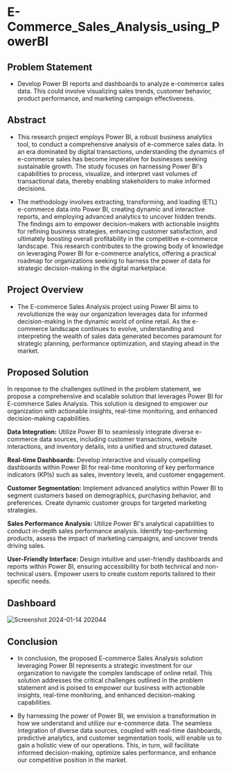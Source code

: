 # E-Commerce_Sales_Analysis_using_PowerBI


## Problem Statement
- Develop Power BI reports and dashboards to analyze e-commerce sales data. This could involve visualizing sales trends, customer behavior, product performance, and marketing campaign effectiveness.

## Abstract
- This research project employs Power BI, a robust business analytics tool, to conduct a comprehensive analysis of e-commerce sales data. In an era dominated by digital transactions, understanding the dynamics of e-commerce sales has become imperative for businesses seeking sustainable growth. The study focuses on harnessing Power BI's capabilities to process, visualize, and interpret vast volumes of transactional data, thereby enabling stakeholders to make informed decisions.

- The methodology involves extracting, transforming, and loading (ETL) e-commerce data into Power BI, creating dynamic and interactive reports, and employing advanced analytics to uncover hidden trends. The findings aim to empower decision-makers with actionable insights for refining business strategies, enhancing customer satisfaction, and ultimately boosting overall profitability in the competitive e-commerce landscape. This research contributes to the growing body of knowledge on leveraging Power BI for e-commerce analytics, offering a practical roadmap for organizations seeking to harness the power of data for strategic decision-making in the digital marketplace.

## Project Overview
- The E-commerce Sales Analysis project using Power BI aims to revolutionize the way our organization leverages data for informed decision-making in the dynamic world of online retail. As the e-commerce landscape continues to evolve, understanding and interpreting the wealth of sales data generated becomes paramount for strategic planning, performance optimization, and staying ahead in the market.

## Proposed Solution
In response to the challenges outlined in the problem statement, we propose a comprehensive and scalable solution that leverages Power BI for E-commerce Sales Analysis. This solution is designed to empower our organization with actionable insights, real-time monitoring, and enhanced decision-making capabilities.

**Data Integration:**
Utilize Power BI to seamlessly integrate diverse e-commerce data sources, including customer transactions, website interactions, and inventory details, into a unified and structured dataset.

**Real-time Dashboards:**
Develop interactive and visually compelling dashboards within Power BI for real-time monitoring of key performance indicators (KPIs) such as sales, inventory levels, and customer engagement.

**Customer Segmentation:**
Implement advanced analytics within Power BI to segment customers based on demographics, purchasing behavior, and preferences. Create dynamic customer groups for targeted marketing strategies.

**Sales Performance Analysis:**
Utilize Power BI's analytical capabilities to conduct in-depth sales performance analysis. Identify top-performing products, assess the impact of marketing campaigns, and uncover trends driving sales.

**User-Friendly Interface:**
Design intuitive and user-friendly dashboards and reports within Power BI, ensuring accessibility for both technical and non-technical users. Empower users to create custom reports tailored to their specific needs.

## Dashboard
![Screenshot 2024-01-14 202044](https://github.com/sairaj0003/E-Commerce_Sales_Analysis_using_PowerBI/assets/140234339/eb38e470-2722-4405-850d-53ce9dd4239d)

## Conclusion
- In conclusion, the proposed E-commerce Sales Analysis solution leveraging Power BI represents a strategic investment for our organization to navigate the complex landscape of online retail. This solution addresses the critical challenges outlined in the problem statement and is poised to empower our business with actionable insights, real-time monitoring, and enhanced decision-making capabilities.

- By harnessing the power of Power BI, we envision a transformation in how we understand and utilize our e-commerce data. The seamless integration of diverse data sources, coupled with real-time dashboards, predictive analytics, and customer segmentation tools, will enable us to gain a holistic view of our operations. This, in turn, will facilitate informed decision-making, optimize sales performance, and enhance our competitive position in the market.

